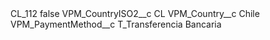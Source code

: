 <?xml version="1.0" encoding="UTF-8"?>
<CustomMetadata xmlns="http://soap.sforce.com/2006/04/metadata" xmlns:xsi="http://www.w3.org/2001/XMLSchema-instance" xmlns:xsd="http://www.w3.org/2001/XMLSchema">
    <label>CL_112</label>
    <protected>false</protected>
    <values>
        <field>VPM_CountryISO2__c</field>
        <value xsi:type="xsd:string">CL</value>
    </values>
    <values>
        <field>VPM_Country__c</field>
        <value xsi:type="xsd:string">Chile</value>
    </values>
    <values>
        <field>VPM_PaymentMethod__c</field>
        <value xsi:type="xsd:string">T_Transferencia Bancaria</value>
    </values>
</CustomMetadata>
